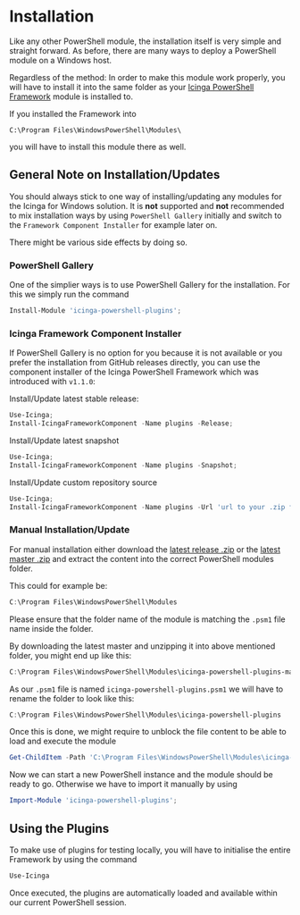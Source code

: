 # Installation

Like any other PowerShell module, the installation itself is very simple and straight forward. As before, there are many ways to deploy a PowerShell module on a Windows host.

Regardless of the method: In order to make this module work properly, you will have to install it into the same folder as your [Icinga PowerShell Framework](https://icinga.com/docs/windows) module is installed to.

If you installed the Framework into

```text
C:\Program Files\WindowsPowerShell\Modules\
```

you will have to install this module there as well.

## General Note on Installation/Updates

You should always stick to one way of installing/updating any modules for the Icinga for Windows solution. It is **not** supported and **not** recommended to mix installation ways by using `PowerShell Gallery` initially and switch to the `Framework Component Installer` for example later on.

There might be various side effects by doing so.

### PowerShell Gallery

One of the simplier ways is to use PowerShell Gallery for the installation. For this we simply run the command

```powershell
Install-Module 'icinga-powershell-plugins';
```

### Icinga Framework Component Installer

If PowerShell Gallery is no option for you because it is not available or you prefer the installation from GitHub releases directly, you can use the component installer of the Icinga PowerShell Framework which was introduced with `v1.1.0`:

Install/Update latest stable release:

```powershell
Use-Icinga;
Install-IcingaFrameworkComponent -Name plugins -Release;
```

Install/Update latest snapshot

```powershell
Use-Icinga;
Install-IcingaFrameworkComponent -Name plugins -Snapshot;
```

Install/Update custom repository source

```powershell
Use-Icinga;
Install-IcingaFrameworkComponent -Name plugins -Url 'url to your .zip file';
```

### Manual Installation/Update

For manual installation either download the [latest release .zip](https://github.com/Icinga/icinga-powershell-plugins/releases) or the [latest master .zip](https://github.com/Icinga/icinga-powershell-plugins) and extract the content into the correct PowerShell modules folder.

This could for example be:

```powershell
C:\Program Files\WindowsPowerShell\Modules
```

Please ensure that the folder name of the module is matching the `.psm1` file name inside the folder.

By downloading the latest master and unzipping it into above mentioned folder, you might end up like this:

```powershell
C:\Program Files\WindowsPowerShell\Modules\icinga-powershell-plugins-master
```

As our `.psm1` file is named `icinga-powershell-plugins.psm1` we will have to rename the folder to look like this:

```powershell
C:\Program Files\WindowsPowerShell\Modules\icinga-powershell-plugins
```

Once this is done, we might require to unblock the file content to be able to load and execute the module

```powershell
Get-ChildItem -Path 'C:\Program Files\WindowsPowerShell\Modules\icinga-powershell-plugins' -Recurse | Unblock-File;
```

Now we can start a new PowerShell instance and the module should be ready to go. Otherwise we have to import it manually by using

```powershell
Import-Module 'icinga-powershell-plugins';
```

## Using the Plugins

To make use of plugins for testing locally, you will have to initialise the entire Framework by using the command

```powershell
Use-Icinga
```

Once executed, the plugins are automatically loaded and available within our current PowerShell session.
